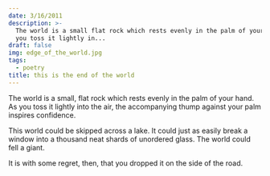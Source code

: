 ```yaml
---
date: 3/16/2011
description: >-
  The world is a small flat rock which rests evenly in the palm of your hand As
  you toss it lightly in...
draft: false
img: edge_of_the_world.jpg
tags:
  - poetry
title: this is the end of the world
---
```


The world is a small, flat rock which rests evenly in the palm of your hand. As you toss it lightly into the air, the accompanying thump against your palm inspires confidence.

This world could be skipped across a lake. It could just as easily break a window into a thousand neat shards of unordered glass. The world could fell a giant.

It is with some regret, then, that you dropped it on the side of the road.
